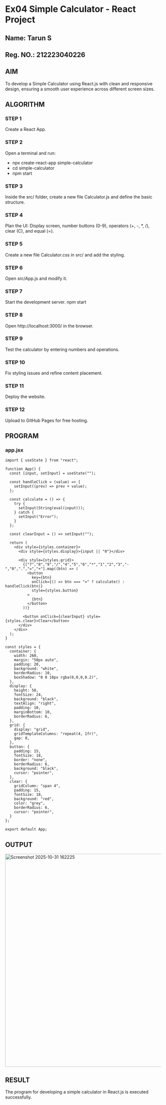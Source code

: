 # Ex04 Simple Calculator - React Project
## Name: Tarun S
## Reg. NO.: 212223040226

## AIM
To  develop a Simple Calculator using React.js with clean and responsive design, ensuring a smooth user experience across different screen sizes.

## ALGORITHM
### STEP 1
Create a React App.

### STEP 2
Open a terminal and run:
  <ul><li>npx create-react-app simple-calculator</li>
  <li>cd simple-calculator</li>
  <li>npm start</li></ul>

### STEP 3
Inside the src/ folder, create a new file Calculator.js and define the basic structure.

### STEP 4
Plan the UI: Display screen, number buttons (0-9), operators (+, -, *, /), clear (C), and equal (=).

### STEP 5
Create a new file Calculator.css in src/ and add the styling.

### STEP 6
Open src/App.js and modify it.

### STEP 7
Start the development server.
  npm start

### STEP 8
Open http://localhost:3000/ in the browser.

### STEP 9
Test the calculator by entering numbers and operations.

### STEP 10
Fix styling issues and refine content placement.

### STEP 11
Deploy the website.

### STEP 12
Upload to GitHub Pages for free hosting.

## PROGRAM
### app.jsx
```
import { useState } from "react";

function App() {
  const [input, setInput] = useState("");

  const handleClick = (value) => {
    setInput((prev) => prev + value);
  };

  const calculate = () => {
    try {
      setInput(String(eval(input)));
    } catch {
      setInput("Error");
    }
  };

  const clearInput = () => setInput("");

  return (
    <div style={styles.container}>
      <div style={styles.display}>{input || "0"}</div>

      <div style={styles.grid}>
        {["7","8","9","/","4","5","6","*","1","2","3","-","0",".","=","+"].map((btn) => (
          <button 
            key={btn} 
            onClick={() => btn === "=" ? calculate() : handleClick(btn)}
            style={styles.button}
          >
            {btn}
          </button>
        ))}

        <button onClick={clearInput} style={styles.clear}>Clear</button>
      </div>
    </div>
  );
}

const styles = {
  container: {
    width: 260,
    margin: "50px auto",
    padding: 20,
    background: "white",
    borderRadius: 10,
    boxShadow: "0 0 10px rgba(0,0,0,0.2)",
  },
  display: {
    height: 50,
    fontSize: 24,
    background: "black",
    textAlign: "right",
    padding: 10,
    marginBottom: 10,
    borderRadius: 6,
  },
  grid: {
    display: "grid",
    gridTemplateColumns: "repeat(4, 1fr)",
    gap: 8,
  },
  button: {
    padding: 15,
    fontSize: 18,
    border: "none",
    borderRadius: 6,
    background: "black",
    cursor: "pointer",
  },
  clear: {
    gridColumn: "span 4",
    padding: 15,
    fontSize: 18,
    background: "red",
    color: "grey",
    borderRadius: 6,
    cursor: "pointer",
  }
};

export default App;

  ```

## OUTPUT
<img width="527" height="687" alt="Screenshot 2025-10-31 162225" src="https://github.com/user-attachments/assets/1fb9116d-91e8-4d0b-8755-ee0b98d5e28e" />



## RESULT
The program for developing a simple calculator in React.js is executed successfully.
